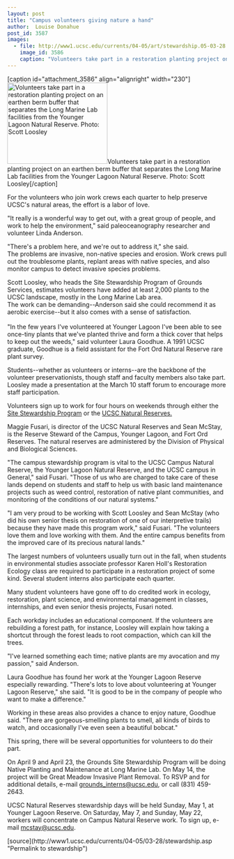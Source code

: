 ```yaml
---
layout: post
title: "Campus volunteers giving nature a hand"
author:  Louise Donahue
post_id: 3587
images:
  - file: http://www1.ucsc.edu/currents/04-05/art/stewardship.05-03-28.jpg
    image_id: 3586
    caption: "Volunteers take part in a restoration planting project on an earthen berm buffer that separates the Long Marine Lab facilities from the Younger Lagoon Natural Reserve. Photo: Scott Loosley"
---
```


[caption id="attachment_3586" align="alignright" width="230"]<a href="http://localhost/mysite/wp-content/uploads/2005/03/stewardship.05-03-28.jpg"><img class="size-full wp-image-3586" src="http://localhost/mysite/wp-content/uploads/2005/03/stewardship.05-03-28.jpg" alt="Volunteers take part in a restoration planting project on an earthen berm buffer that separates the Long Marine Lab facilities from the Younger Lagoon Natural Reserve. Photo: Scott Loosley" width="230" height="186" /></a>Volunteers take part in a restoration planting project on an earthen berm buffer that separates the Long Marine Lab facilities from the Younger Lagoon Natural Reserve. Photo: Scott Loosley[/caption]
<a name="content" id="content"></a>
<p>
  For the volunteers who join work crews each quarter to help preserve UCSC's natural areas, the effort is a labor of love.
</p>
<p>
  "It really is a wonderful way to get out, with a great group of people, and work to help the environment," said paleoceanography researcher and volunteer Linda Anderson.
</p>
<p>
  "There's a problem here, and we're out to address it," she said.<br>
  The problems are invasive, non-native species and erosion. Work crews pull out the troublesome plants, replant areas with native species, and also monitor campus to detect invasive species problems.
</p>
<p>
  Scott Loosley, who heads the Site Stewardship Program of Grounds Services, estimates volunteers have added at least 2,000 plants to the UCSC landscape, mostly in the Long Marine Lab area.<br>
  The work can be demanding--Anderson said she could recommend it as aerobic exercise--but it also comes with a sense of satisfaction.<br>
  <br>
  "In the few years I've volunteered at Younger Lagoon I've been able to see once-tiny plants that we've planted thrive and form a thick cover that helps to keep out the weeds," said volunteer Laura Goodhue. A 1991 UCSC graduate, Goodhue is a field assistant for the Fort Ord Natural Reserve rare plant survey.<br>
</p>
<p>
  Students--whether as volunteers or interns--are the backbone of the volunteer preservationists, though staff and faculty members also take part. Loosley made a presentation at the March 10 staff forum to encourage more staff participation.<br>
</p>
<p>
  Volunteers sign up to work for four hours on weekends through either the <a href="http://ucscplant.ucsc.edu/ucscplant/Grounds/index.jsp?page=Stewardship_Program">Site Stewardship Program</a> or the <a href="http://ucreserve.ucsc.edu/">UCSC Natural Reserves.</a><br>
</p>
<p>
  Maggie Fusari, is director of the UCSC Natural Reserves and Sean McStay, is the Reserve Steward of the Campus, Younger Lagoon, and Fort Ord Reserves. The natural reserves are administered by the Division of Physical and Biological Sciences.<br>
</p>
<p>
  "The campus stewardship program is vital to the UCSC Campus Natural Reserve, the Younger Lagoon Natural Reserve, and the UCSC campus in General," said Fusari. "Those of us who are charged to take care of these lands depend on students and staff to help us with basic land maintenance projects such as weed control, restoration of native plant communities, and monitoring of the conditions of our natural systems."<br>
</p>
<p>
  "I am very proud to be working with Scott Loosley and Sean McStay (who did his own senior thesis on restoration of one of our interpretive trails) because they have made this program work," said Fusari. "The volunteers love them and love working with them. And the entire campus benefits from the improved care of its precious natural lands."<br>
</p>
<p>
  The largest numbers of volunteers usually turn out in the fall, when students in environmental studies associate professor Karen Holl's Restoration Ecology class are required to participate in a restoration project of some kind. Several student interns also participate each quarter.
</p>
<p>
  Many student volunteers have gone off to do credited work in ecology, restoration, plant science, and environmental management in classes, internships, and even senior thesis projects, Fusari noted.<br>
</p>
<p>
  Each workday includes an educational component. If the volunteers are rebuilding a forest path, for instance, Loosley will explain how taking a shortcut through the forest leads to root compaction, which can kill the trees.<br>
</p>
<p>
  "I've learned something each time; native plants are my avocation and my passion," said Anderson.<br>
</p>
<p>
  Laura Goodhue has found her work at the Younger Lagoon Reserve especially rewarding. "There's lots to love about volunteering at Younger Lagoon Reserve," she said. "It is good to be in the company of people who want to make a difference."<br>
</p>
<p>
  Working in these areas also provides a chance to enjoy nature, Goodhue said. "There are gorgeous-smelling plants to smell, all kinds of birds to watch, and occasionally I've even seen a beautiful bobcat."<br>
</p>
<p>
  This spring, there will be several opportunities for volunteers to do their part.<br>
</p>
<p>
  On April 9 and April 23, the Grounds Site Stewardship Program will be doing Native Planting and Maintenance at Long Marine Lab. On May 14, the project will be Great Meadow Invasive Plant Removal. To RSVP and for additional details, e-mail <a href="mailto:grounds_interns@ucsc.edu">grounds_interns@ucsc.edu</a>, or call (831) 459-2643.<br>
</p>
<p>
  UCSC Natural Reserves stewardship days will be held Sunday, May 1, at Younger Lagoon Reserve. On Saturday, May 7, and Sunday, May 22, workers will concentrate on Campus Natural Reserve work. To sign up, e-mail <a href="mailto:mcstay@ucsc.edu">mcstay@ucsc.edu</a>.
</p>
[source](http://www1.ucsc.edu/currents/04-05/03-28/stewardship.asp "Permalink to stewardship")
